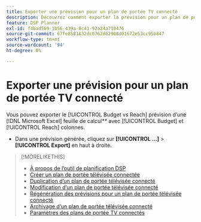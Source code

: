 ```yaml
---
title: Exporter une prévision pour un plan de portée TV connecté
description: Découvrez comment exporter la prévision pour un plan de portée TV connecté.
feature: DSP Planner
exl-id: f4bad569-1b56-439a-8c41-92a24a710476
source-git-commit: 67fe8581832dc0762d62908d01672e53cc95b847
workflow-type: tm+mt
source-wordcount: '94'
ht-degree: 0%

---
```


# Exporter une prévision pour un plan de portée TV connecté

Vous pouvez exporter le [!UICONTROL Budget vs Reach] prévision d’une [!DNL Microsoft Excel] feuille de calcul** avec [!UICONTROL Budget] et [!UICONTROL Reach] colonnes.

* Dans une prévision générée, cliquez sur **[!UICONTROL ...]** > **[!UICONTROL Export]** en haut à droite.

>[!MORELIKETHIS]
>
>* [À propos de l’outil de planification DSP](planner-about.md)
>* [Créer un plan de portée télévisée connectée](planner-create.md)
>* [Duplication d’un plan de portée télévisée connecté](planner-duplicate.md)
>* [Modification d’un plan de portée télévisée connecté](planner-edit.md)
>* [Régénération des prévisions pour un plan de portée télévisée connecté](planner-forecast.md)
>* [Archivage d’un plan de portée télévisée connecté](planner-archive.md)
>* [Paramètres des plans de portée TV connectés](planner-settings.md)
